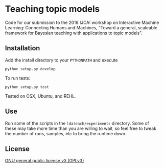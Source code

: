 # Teaching topic models
Code for our submission to the 2016 IJCAI workshop on Interactive Machine Learning: Connecting Humans and Machines, "Toward a general, scaleable framework for Bayesian teaching with applications to topic models".

## Installation
Add the install directory to your `PYTHONPATH` and execute

```
python setup.py develop
```

To run tests:
```
python setup.py test
```

Tested on OSX, Ubuntu, and REHL.

## Use
Run some of the scripts in the `ldateach/experiments` directory. Some of these may take more time than you are willing to wait, so feel free to tweak the number of runs, samples, etc to bring the runtime down. 

## License
[GNU general public license v3 (GPLv3)](http://www.gnu.org/licenses/gpl-3.0.html)
